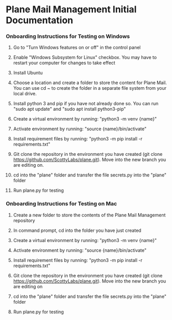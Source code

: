 # Plane Mail Management Initial Documentation

### Onboarding Instructions for Testing on Windows

1. Go to "Turn Windows features on or off" in the control panel

2. Enable "Windows Subsystem for Linux" checkbox. You may have to restart your computer for changes to take effect

3. Install Ubuntu

4. Choose a location and create a folder to store the content for Plane Mail. You can use cd ~ to create the folder in a separate file system from your local drive.

5. Install python 3 and pip if you have not already done so. You can run "sudo apt update" and "sudo apt install python3-pip"

6. Create a virtual environment by running: "python3 -m venv {name}"

7. Activate environment by running: "source {name}/bin/activate"

8. Install requirement files by running: "python3 -m pip install -r requirements.txt"

9. Git clone the repository in the environment you have created (git clone https://github.com/ScottyLabs/plane.git). Move into the new branch you are editing on.

10. cd into the "plane" folder and transfer the file secrets.py into the "plane" folder

11. Run plane.py for testing

### Onboarding Instructions for Testing on Mac

1. Create a new folder to store the contents of the Plane Mail Management repository

2. In command prompt, cd into the folder you have just created

3. Create a virtual environment by running: "python3 -m venv {name}"

4. Activate environment by running: "source {name}/bin/activate"

5. Install requirement files by running: "python3 -m pip install -r requirements.txt"

6. Git clone the repository in the environment you have created (git clone https://github.com/ScottyLabs/plane.git). Move into the new branch you are editing on

7. cd into the "plane" folder and transfer the file secrets.py into the "plane" folder

8. Run plane.py for testing

